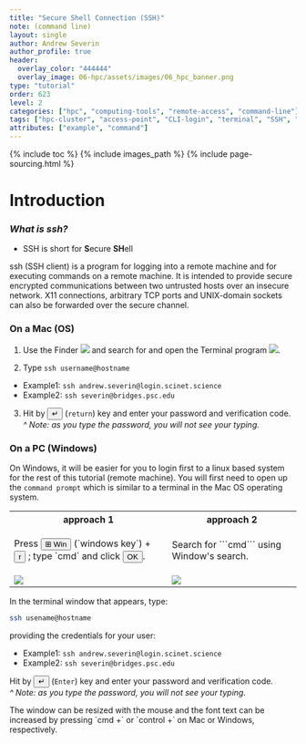 ```yaml
---
title: "Secure Shell Connection (SSH)"
note: (command line)
layout: single
author: Andrew Severin
author_profile: true
header:
  overlay_color: "444444"
  overlay_image: 06-hpc/assets/images/06_hpc_banner.png
type: "tutorial"
order: 623
level: 2
categories: ["hpc", "computing-tools", "remote-access", "command-line"]
tags: ["hpc-cluster", "access-point", "CLI-login", "terminal", "SSH", "windows", "macOS"]
attributes: ["example", "command"]
---
```


{% include toc %}
{% include images_path %}
{% include page-sourcing.html %}


# Introduction

### *What is ssh?*

* <span class="c-exercise">SSH</span> is short for <b class="c-exercise">S</b>ecure <b class="c-exercise">SH</b>ell

<div class="note" markdown="1">
ssh (SSH client) is a program for logging into a remote machine and for
     executing commands on a remote machine.  It is intended to provide secure
     encrypted communications between two untrusted hosts over an insecure
     network.  X11 connections, arbitrary TCP ports and UNIX-domain sockets
     can also be forwarded over the secure channel.
</div>


### On a Mac (OS)

1. Use the Finder <img class="inline pa-s" src="{{ images_path }}/MagnifyingGlass.png"> and search for and open the Terminal program <img class="inline pa-s" src="{{ images_path }}/Terminal.png">.

2. Type `ssh username@hostname`
  * Example1:  `ssh andrew.severin@login.scinet.science`
  * Example2: `ssh severin@bridges.psc.edu`

3. Hit by <button class="btn">&#8629;</button> (`return`) key and enter your password and verification code. <br>
  <em class="footnote">^ Note: as you type the password, you will not see your typing.</em>


### On a PC (Windows)

On Windows, it will be easier for you to login first to a linux based system for the rest of this tutorial (remote machine).  You will first need to open up the `command prompt` which is similar to a terminal in the Mac OS operating system.

<table class="mb-">
  <tr> <th class="center-h" width="55%">approach 1</th> <th class="center-h">approach 2</th> </tr>
  <tr>
    <td><p markdown="1">Press <button class="btn">⊞ Win</button> (`windows key`) + <button class="btn">r</button> ; type `cmd` and click <button class="btn">OK</button>.</p></td>
    <td><p markdown="1">Search for ```cmd``` using Window's search.</p></td>
  </tr>
  <tr> <td class="no-border"><img src="{{ images_path }}/WindowsRun.png"></td> <td class="no-border"><img src="{{ images_path }}/WindowsSearch.png"></td> </tr>
</table>

In the terminal window that appears, type:
```bash
ssh usename@hostname
```
providing the credentials for your user:
* Example1: ```ssh andrew.severin@login.scinet.science```
* Example2: ```ssh severin@bridges.psc.edu```

Hit by <button class="btn">&#8629;</button> (`Enter`) key and enter your password and verification code. <br>
<em class="footnote">^ Note: as you type the password, you will not see your typing.</em>

<div class="protip" markdown="1">
The window can be resized with the mouse and the font text can be increased by pressing `cmd +` or `control +` on Mac or Windows, respectively.
</div>
